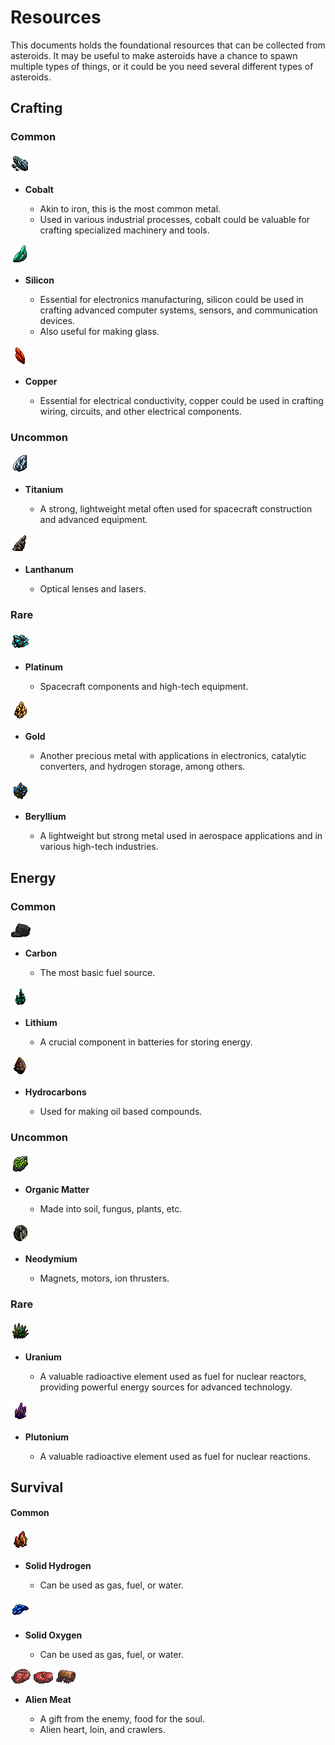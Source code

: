 # Resources

This documents holds the foundational resources that can be collected from asteroids. It may be useful to make asteroids have a chance to spawn multiple types of things, or it could be you need several different types of asteroids.

## Crafting

### Common

![cobalt](sprites/cobalt.png)

- **Cobalt**

  - Akin to iron, this is the most common metal.
  - Used in various industrial processes, cobalt could be valuable for crafting specialized machinery and tools.

![silicon](sprites/silicon.png)

- **Silicon**

  - Essential for electronics manufacturing, silicon could be used in crafting advanced computer systems, sensors, and communication devices.
  - Also useful for making glass.

![copper](sprites/copper.png)

- **Copper**

  - Essential for electrical conductivity, copper could be used in crafting wiring, circuits, and other electrical components.

### Uncommon

![titanium](sprites/titanium.png)

- **Titanium**

  - A strong, lightweight metal often used for spacecraft construction and advanced equipment.

![lanthanum](sprites/lanthanum.png)

- **Lanthanum**

  - Optical lenses and lasers.

### Rare

![platinum](sprites/platinum.png)

- **Platinum**

  - Spacecraft components and high-tech equipment.

![gold](sprites/gold.png)

- **Gold**

  - Another precious metal with applications in electronics, catalytic converters, and hydrogen storage, among others.

![beryllium](sprites/beryllium.png)

- **Beryllium**

  - A lightweight but strong metal used in aerospace applications and in various high-tech industries.

## Energy

### Common

![carbon](sprites/carbon.png)

- **Carbon**

  - The most basic fuel source.

![lithium](sprites/lithium.png)

- **Lithium**

  - A crucial component in batteries for storing energy.

![hydrocarbons](sprites/hydrocarbons.png)

- **Hydrocarbons**

  - Used for making oil based compounds.

### Uncommon

![organic-matter](sprites/organic-matter.png)

- **Organic Matter**

  - Made into soil, fungus, plants, etc.

![neodymium](sprites/neodymium.png)

- **Neodymium**

  - Magnets, motors, ion thrusters.

### Rare

![uranium](sprites/uranium.png)

- **Uranium**

  - A valuable radioactive element used as fuel for nuclear reactors, providing powerful energy sources for advanced technology.

![plutonium](sprites/plutonium.png)

- **Plutonium**

  - A valuable radioactive element used as fuel for nuclear reactions.

## Survival

#### Common

![solid-hydrogen](sprites/solid-hydrogen.png)

- **Solid Hydrogen**

  - Can be used as gas, fuel, or water.

![solid-oxygen](sprites/solid-oxygen.png)

- **Solid Oxygen**

  - Can be used as gas, fuel, or water.

![alien-heart](sprites/alien-heart.png)
![alien-loin](sprites/alien-loin.png)
![alien-crawlers](sprites/alien-crawlers.png)

- **Alien Meat**

  - A gift from the enemy, food for the soul.
  - Alien heart, loin, and crawlers.
